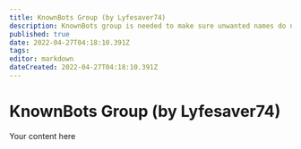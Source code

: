```yaml
---
title: KnownBots Group (by Lyfesaver74)
description: KnownBots group is needed to make sure unwanted names do not make it into Credits or %raiderNames% for raid alerts. 
published: true
date: 2022-04-27T04:18:10.391Z
tags: 
editor: markdown
dateCreated: 2022-04-27T04:18:10.391Z
---
```


# KnownBots Group (by Lyfesaver74)
Your content here